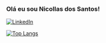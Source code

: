 ### Olá eu sou Nicollas dos Santos!

[![LinkedIn](https://img.shields.io/badge/LinkedIn-0077B5?style=for-the-badge&logo=linkedin&logoColor=white)](https://www.linkedin.com/in/nicollas-oliveira-05721a208/)

[![Top Langs](https://github-readme-stats.vercel.app/api/top-langs/?username=nsantos06&layout=pie)](https://github.com/nsantos06/github-readme-stats)
